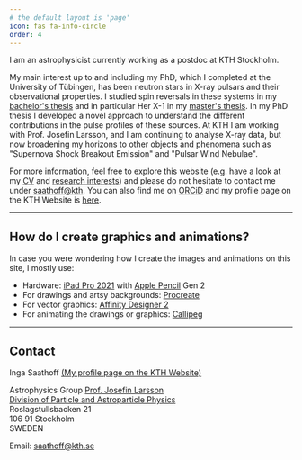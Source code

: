 ```yaml
---
# the default layout is 'page'
icon: fas fa-info-circle
order: 4
---
```


I am an astrophysicist currently working as a postdoc at KTH Stockholm.

My main interest up to and including my PhD, which I completed at the University of Tübingen, has been neutron stars in X-ray pulsars and their observational properties. I studied spin reversals in these systems in my [bachelor's thesis](https://isaathoff.github.io/posts/bachelor/) and in particular Her X-1 in my [master's thesis](https://isaathoff.github.io/posts/master/). In my PhD thesis I developed a novel approach to understand the different contributions in the pulse profiles of these sources. At KTH I am working with Prof. Josefin Larsson, and I am continuing to analyse X-ray data, but now broadening my horizons to other objects and phenomena such as "Supernova Shock Breakout Emission" and "Pulsar Wind Nebulae".

For more information, feel free to explore this website (e.g. have a look at my [CV](https://isaathoff.github.io/posts/cv/) and [research interests](https://isaathoff.github.io/posts/science/)) and please do not hesitate to contact me under [saathoff@kth](mailto:saathoff@kth.se). You can also find me on [ORCiD](https://orcid.org/0000-0002-3068-7275) and my profile page on the KTH Website is [here](https://www.kth.se/profile/saathoff).

---
## How do I create graphics and animations?
In case you were wondering how I create the images and animations on this site, I mostly use:
- Hardware: [iPad Pro 2021](https://www.apple.com/ipad-pro/) with [Apple Pencil](https://www.apple.com/apple-pencil/) Gen 2
- For drawings and artsy backgrounds: [Procreate](https://procreate.art)
- For vector graphics: [Affinity Designer 2](https://affinity.serif.com/en-us/designer/ipad/)
- For animating the drawings or graphics: [Callipeg](https://callipeg.com)

---
## Contact

Inga Saathoff [(My profile page on the KTH Website)](https://www.kth.se/profile/saathoff)

Astrophysics Group [Prof. Josefin Larsson](https://www.kth.se/profile/josla?l=sv)\
[Division of Particle and Astroparticle Physics](https://www.particle.kth.se/particle-and-astroparticle-physics-1.793997)\
Roslagstullsbacken 21\
106 91 Stockholm\
SWEDEN

Email: [saathoff@kth.se](mailto:saathoff@kth.se)

